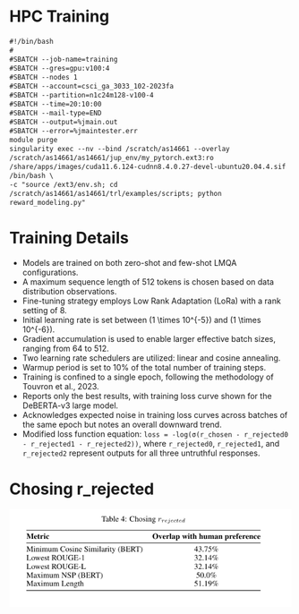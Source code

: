 # HPC Training
```
#!/bin/bash
#
#SBATCH --job-name=training
#SBATCH --gres=gpu:v100:4
#SBATCH --nodes 1
#SBATCH --account=csci_ga_3033_102-2023fa
#SBATCH --partition=n1c24m128-v100-4
#SBATCH --time=20:10:00
#SBATCH --mail-type=END
#SBATCH --output=%jmain.out
#SBATCH --error=%jmaintester.err
module purge
singularity exec --nv --bind /scratch/as14661 --overlay /scratch/as14661/as14661/jup_env/my_pytorch.ext3:ro /share/apps/images/cuda11.6.124-cudnn8.4.0.27-devel-ubuntu20.04.4.sif /bin/bash \
-c "source /ext3/env.sh; cd /scratch/as14661/as14661/trl/examples/scripts; python reward_modeling.py"
```
# Training Details
- Models are trained on both zero-shot and few-shot LMQA configurations.
- A maximum sequence length of 512 tokens is chosen based on data distribution observations.
- Fine-tuning strategy employs Low Rank Adaptation (LoRa) with a rank setting of 8.
- Initial learning rate is set between \(1 \times 10^{-5}\) and \(1 \times 10^{-6}\).
- Gradient accumulation is used to enable larger effective batch sizes, ranging from 64 to 512.
- Two learning rate schedulers are utilized: linear and cosine annealing.
- Warmup period is set to 10% of the total number of training steps.
- Training is confined to a single epoch, following the methodology of Touvron et al., 2023.
- Reports only the best results, with training loss curve shown for the DeBERTA-v3 large model.
- Acknowledges expected noise in training loss curves across batches of the same epoch but notes an overall downward trend.
- Modified loss function equation: `loss = -log(σ(r_chosen - r_rejected0 - r_rejected1 - r_rejected2))`, where `r_rejected0`, `r_rejected1`, and `r_rejected2` represent outputs for all three untruthful responses.


# Chosing r_rejected

![alt text](chosing_r_rejected.png)
